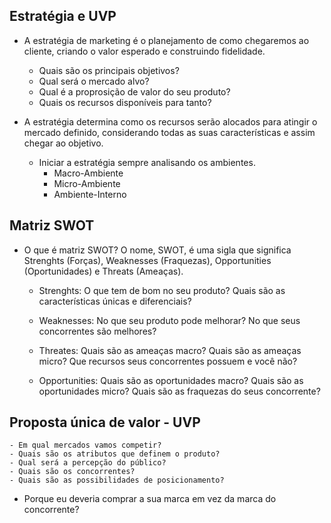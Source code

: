 ## Estratégia e UVP

* A estratégia de marketing é o planejamento de como chegaremos ao cliente, criando o valor esperado e construindo fidelidade.

    - Quais são os principais objetivos?
    - Qual será o mercado alvo?
    - Qual é a proprosição de valor do seu produto?
    - Quais os recursos disponíveis para tanto?

* A estratégia determina como os recursos serão alocados para atingir o mercado definido, considerando todas as suas características e assim chegar ao objetivo.

    - Iniciar a estratégia sempre analisando os ambientes.
        - Macro-Ambiente
        - Micro-Ambiente
        - Ambiente-Interno


## Matriz SWOT

* O que é matriz SWOT? O nome, SWOT, é uma sigla que significa Strenghts (Forças), Weaknesses (Fraquezas), Opportunities (Oportunidades) e Threats (Ameaças).

    - Strenghts: O que tem de bom no seu produto?
                 Quais são as características únicas e diferenciais?

    - Weaknesses: No que seu produto pode melhorar?
                  No que seus concorrentes são melhores?

    - Threates: Quais são as ameaças macro?
                Quais são as ameaças micro?
                Que recursos seus concorrentes possuem e você não?

    - Opportunities: Quais são as oportunidades macro?
                     Quais são as oportunidades micro?
                     Quais são as fraquezas do seus concorrente?


## Proposta única de valor - UVP

    - Em qual mercados vamos competir?
    - Quais são os atributos que definem o produto?
    - Qual será a percepção do público?
    - Quais são os concorrentes?
    - Quais são as possibilidades de posicionamento?

* Porque eu deveria comprar a sua marca em vez da marca do concorrente?